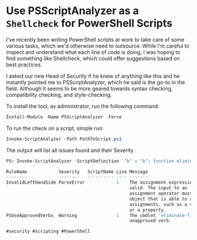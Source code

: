 # Use PSScriptAnalyzer as a `Shellcheck` for PowerShell Scripts

I've recently been writing PowerShell scripts at work to take care of
some various tasks, which we'd otherwise need to outsource. While I'm
careful to inspect and understand what each line of code is doing, I was
hoping to find something like Shellcheck, which could offer suggestions
based on best practices.

I asked our new Head of Security if he knew of anything like this and he
instantly pointed me to PSScriptAnalyzer, which he said is the go-to in
the field. Although it seems to be more geared towards syntax checking,
compatibility checking, and style-checking.

To install the tool, as administrator, run the following command:

```PowerShell
Install-Module -Name PSScriptAnalyzer -Force
```

To run the check on a script, simple run:

```PowerShell
Invoke-ScriptAnalyzer -Path PathToScript.ps1
```

The output will list all issues found and their Severity.

```Powershell
PS> Invoke-ScriptAnalyzer -ScriptDefinition '"b" = "b"; function eliminate-file () { }'

RuleName            Severity   ScriptName Line Message
--------            --------   ---------- ---- -------
InvalidLeftHandSide ParseError            1    The assignment expression is not
                                               valid. The input to an
                                               assignment operator must be an
                                               object that is able to accept
                                               assignments, such as a variable
                                               or a property.
PSUseApprovedVerbs  Warning               1    The cmdlet 'eliminate-file' uses an
                                               unapproved verb.
```

    #security #scripting #PowerShell
